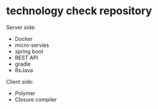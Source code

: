 # technology check repository

Server side:
 - Docker
 - micro-servies
 - spring boot
 - REST API
 - gradle
 - RxJava

Client side:
 - Polymer
 - Closure compiler
